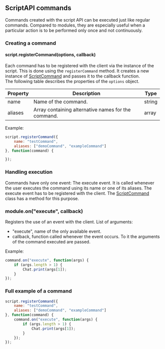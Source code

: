 ## ScriptAPI commands
Commands created with the script API can be executed just like regular commands. Compared to modules, they are especially useful when a particular action is to be performed only once and not continuously.

### Creating a command
#### script.registerCommand(options, callback)
Each command has to be registered with the client via the instance of the script. This is done using the `registerCommand` method. It creates a new instance of [ScriptCommand](https://github.com/CCBlueX/LiquidBounce/blob/master/1.8.9-Forge/src/main/java/net/ccbluex/liquidbounce/script/api/ScriptCommand.kt) and passes it to the callback function. <br>
The following table describes the properties of the `options` object.

| Property | Description                                         | Type   |
|----------|-----------------------------------------------------|--------|
| name     | Name of the command.                                | string |
| aliases  | Array containing alternative names for the command. | array  |
Example:
```js
script.registerCommand({
    name: "testCommand",
    aliases: ["demoCommand", "exampleCommand"]
}, function(command) {

});
```

### Handling execution
Commands have only one event: The execute event. It is called whenever the user executes the command using its name or one of its aliases. The execute event has to be registered with the client. The [ScriptCommand](https://github.com/CCBlueX/LiquidBounce/blob/master/1.8.9-Forge/src/main/java/net/ccbluex/liquidbounce/script/api/ScriptCommand.kt) class has a method for this purpose.
### module.on("execute", callback)
Registers the use of an event with the client.
List of arguments:
- "execute", name of the only available event.
- callback, function called whenever the event occurs. To it the arguments of the command executed are passed.

Example:
```js
command.on("execute", function(args) {
    if (args.length > 1) {
        Chat.print(args[1]);
    }
});
```

### Full example of a command
```js
script.registerCommand({
    name: "testCommand",
    aliases: ["demoCommand", "exampleCommand"]
}, function(command) {
    command.on("execute", function(args) {
        if (args.length > 1) {
            Chat.print(args[1]);
        }
    });
});
```
